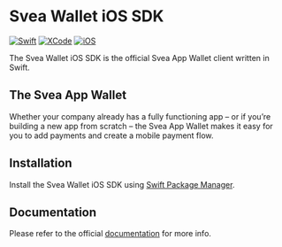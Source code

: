 # Svea Wallet iOS SDK

[![Swift](https://img.shields.io/badge/Swift-5.5+-green?style=flat)](https://img.shields.io/badge/Swift-5.5+-green?style=flat) [![XCode](https://img.shields.io/badge/XCode-13.0+-green?style=flat)](https://img.shields.io/badge/XCode-13.0+-green?style=flat) [![iOS](https://img.shields.io/badge/iOS-13.0+-green?style=flat)](https://img.shields.io/badge/iOS-13.0+-green?style=flat)

The Svea Wallet iOS SDK is the official Svea App Wallet client written in Swift.

## The Svea App Wallet

Whether your company already has a fully functioning app – or if you’re building a new app from scratch – the Svea App Wallet makes it easy for you to add payments and create a mobile payment flow.

## Installation

Install the Svea Wallet iOS SDK using [Swift Package Manager](https://developer.apple.com/documentation/swift_packages).

## Documentation

Please refer to the official [documentation](https://wallet.svea.com/developer-portal/client/ios/getting-started/) for more info.
